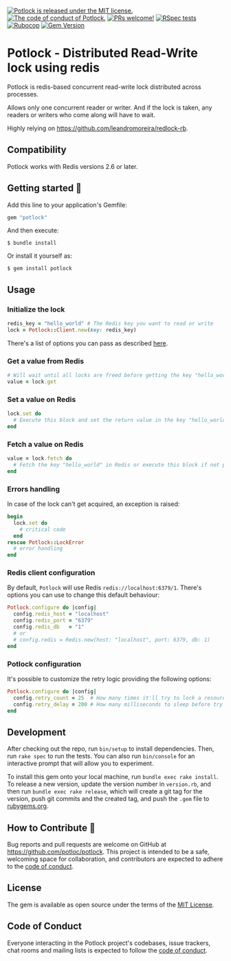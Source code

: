 [![Potlock is released under the MIT license.](https://img.shields.io/badge/license-MIT-blue.svg)](LICENSE)
[![The code of conduct of Potlock.](https://img.shields.io/badge/Contributor%20Covenant-2.1-blue.svg)](CODE_OF_CONDUCT.md)
[![PRs welcome!](https://img.shields.io/badge/PRs-welcome-brightgreen.svg)](CONTRIBUTING.md)
[![RSpec tests](https://github.com/potloc/potlock/actions/workflows/rspec.yml/badge.svg)](https://github.com/potloc/potlock/actions/workflows/rspec.yml)
[![Rubocop](https://github.com/potloc/potlock/actions/workflows/rubocop.yml/badge.svg)](https://github.com/potloc/potlock/actions/workflows/rubocop.yml)
[![Gem Version](https://badge.fury.io/rb/potlock.svg)](https://badge.fury.io/rb/potlock)

# Potlock - Distributed Read-Write lock using redis

Potlock is redis-based concurrent read-write lock distributed across processes.

Allows only one concurrent reader or writer. And if the lock is taken, any readers or writers who come along will have to wait.

Highly relying on https://github.com/leandromoreira/redlock-rb.

## Compatibility

Potlock works with Redis versions 2.6 or later.

## Getting started 🚀

Add this line to your application's Gemfile:

```ruby
gem "potlock"
```

And then execute:

    $ bundle install

Or install it yourself as:

    $ gem install potlock

## Usage

### Initialize the lock

```ruby
redis_key = "hello_world" # The Redis key you want to read or write
lock = Potlock::Client.new(key: redis_key)
```
There's a list of options you can pass as described [here](#redis-client-configuration).

### Get a value from Redis

```ruby
# Will wait until all locks are freed before getting the key "hello_world".
value = lock.get
```

### Set a value on Redis

```ruby
lock.set do
  # Execute this block and set the return value in the key "hello_world"
end
```

### Fetch a value on Redis

```ruby
value = lock.fetch do
  # Fetch the key "hello_world" in Redis or execute this block if not present
end
```

### Errors handling

In case of the lock can't get acquired, an exception is raised:

```ruby
begin
  lock.set do
    # critical code
  end
rescue Potlock::LockError
  # error handling
end
```

### Redis client configuration

By default, `Potlock` will use Redis `redis://localhost:6379/1`. There's options you can use to change this default behaviour:

```ruby
Potlock.configure do |config|
  config.redis_host = "localhost"
  config.redis_port = "6379"
  config.redis_db   = "1"
  # or
  # config.redis = Redis.new(host: "localhost", port: 6379, db: 1)
end
```

### Potlock configuration

It's possible to customize the retry logic providing the following options:

```ruby
Potlock.configure do |config|
  config.retry_count = 25  # How many times it'll try to lock a resource
  config.retry_delay = 200 # How many milliseconds to sleep before try to lock again
end
```

## Development

After checking out the repo, run `bin/setup` to install dependencies. Then, run `rake spec` to run the tests. You can also run `bin/console` for an interactive prompt that will allow you to experiment.

To install this gem onto your local machine, run `bundle exec rake install`. To release a new version, update the version number in `version.rb`, and then run `bundle exec rake release`, which will create a git tag for the version, push git commits and the created tag, and push the `.gem` file to [rubygems.org](https://rubygems.org).

## How to Contribute 🤝

Bug reports and pull requests are welcome on GitHub at https://github.com/potloc/potlock. This project is intended to be a safe, welcoming space for collaboration, and contributors are expected to adhere to the [code of conduct](https://github.com/potloc/potlock/blob/main/CODE_OF_CONDUCT.md).

## License

The gem is available as open source under the terms of the [MIT License](https://opensource.org/licenses/MIT).

## Code of Conduct

Everyone interacting in the Potlock project's codebases, issue trackers, chat rooms and mailing lists is expected to follow the [code of conduct](https://github.com/potloc/potlock/blob/main/CODE_OF_CONDUCT.md).
